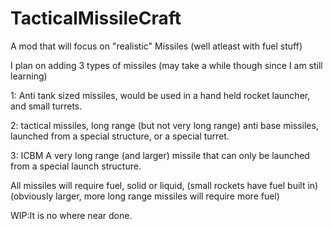 # TacticalMissileCraft


A mod that will focus on "realistic" Missiles (well atleast with fuel stuff)

I plan on adding 3 types of missiles (may take a while though since I am still learning)

1: Anti tank sized missiles, would be used in a hand held rocket launcher, and small turrets.

2: tactical missiles, long range (but not very long range) anti base missiles, launched from a special structure, or a special turret.

3: ICBM A very long range (and larger) missile that can only be launched from a special launch structure.

All missiles will require fuel, solid or liquid, (small rockets have fuel built in) (obviously larger, more long range missiles will require more fuel)


WIP:It is no where near done.


